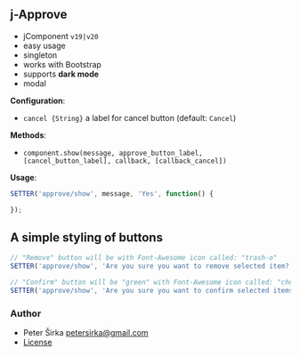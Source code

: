 ## j-Approve

- jComponent `v19|v20`
- easy usage
- singleton
- works with Bootstrap
- supports __dark mode__
- modal

__Configuration__:

- `cancel {String}` a label for cancel button (default: `Cancel`)

__Methods__:

- `component.show(message, approve_button_label, [cancel_button_label], callback, [callback_cancel])`

__Usage__:

```js
SETTER('approve/show', message, 'Yes', function() {

});
````

## A simple styling of buttons

```js
// "Remove" button will be with Font-Awesome icon called: "trash-o"
SETTER('approve/show', 'Are you sure you want to remove selected item?', ':trash-o: Remove', REMOVE_FUNCTION);

// "Confirm" button will be "green" with Font-Awesome icon called: "checked-circle"
SETTER('approve/show', 'Are you sure you want to confirm selected items?', ':checked-circle: Confirm #2BA433', REMOVE_FUNCTION);
```

### Author

- Peter Širka <petersirka@gmail.com>
- [License](https://www.totaljs.com/license/)